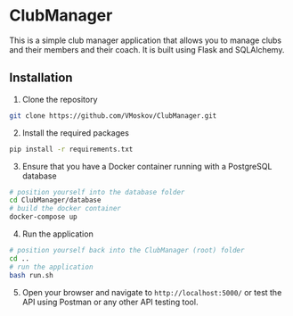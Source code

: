 # ClubManager
This is a simple club manager application that allows you to manage clubs and their members and their coach. It is built using Flask and SQLAlchemy.

## Installation
1. Clone the repository
```bash
git clone https://github.com/VMoskov/ClubManager.git
```
2. Install the required packages
```bash
pip install -r requirements.txt
```
3. Ensure that you have a Docker container running with a PostgreSQL database
```bash
# position yourself into the database folder
cd ClubManager/database
# build the docker container
docker-compose up
```
4. Run the application
```bash
# position yourself back into the ClubManager (root) folder
cd ..
# run the application
bash run.sh
```
5. Open your browser and navigate to `http://localhost:5000/` or test the API using Postman or any other API testing tool.